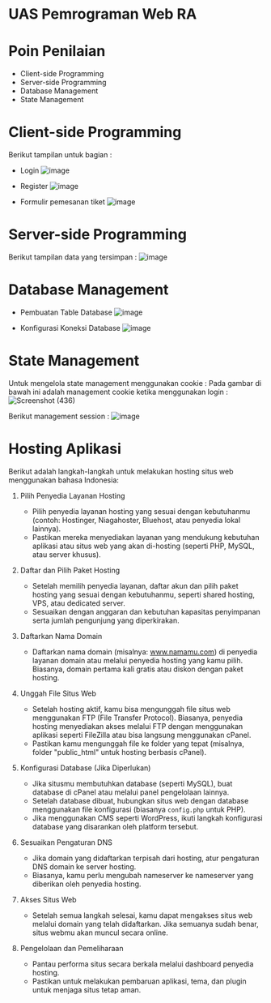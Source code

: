 # UAS Pemrograman Web RA

# Poin Penilaian
- Client-side Programming
- Server-side Programming
- Database Management
- State Management

# Client-side Programming
Berikut tampilan untuk bagian :
- Login 
![image](https://github.com/user-attachments/assets/70fd382f-e74b-4a9c-acbd-caa1dcc846cc)


- Register 
![image](https://github.com/user-attachments/assets/8cb56059-5432-40f1-8342-acd975607455)


- Formulir pemesanan tiket
![image](https://github.com/user-attachments/assets/7a4b9796-fd98-43b7-bd6d-9ab8fcfb576f)

# Server-side Programming
Berikut tampilan data yang tersimpan :
![image](https://github.com/user-attachments/assets/55b86a4f-80f5-4378-a80c-e0b0c15dc282)

# Database Management
- Pembuatan Table Database
![image](https://github.com/user-attachments/assets/86e90c4d-9eaf-4416-a6fd-7c9cef1f76b5)

- Konfigurasi Koneksi Database
  ![image](https://github.com/user-attachments/assets/e6634320-4611-4360-964d-1015529a7939)

# State Management
Untuk mengelola state management menggunakan cookie :
Pada gambar di bawah ini adalah management cookie ketika menggunakan login :
![Screenshot (436)](https://github.com/user-attachments/assets/8ea8cd82-a7ea-46d5-a912-ecd5be3568d9)



Berikut management session :
![image](https://github.com/user-attachments/assets/ea33b182-9305-48ba-b9e4-8e8fe39d0f32)



# Hosting Aplikasi
Berikut adalah langkah-langkah untuk melakukan hosting situs web menggunakan bahasa Indonesia:
1. Pilih Penyedia Layanan Hosting
   - Pilih penyedia layanan hosting yang sesuai dengan kebutuhanmu (contoh: Hostinger, Niagahoster, Bluehost, atau penyedia lokal lainnya).
   - Pastikan mereka menyediakan layanan yang mendukung kebutuhan aplikasi atau situs web yang akan di-hosting (seperti PHP, MySQL, atau server khusus).
  
2. Daftar dan Pilih Paket Hosting
   - Setelah memilih penyedia layanan, daftar akun dan pilih paket hosting yang sesuai dengan kebutuhanmu, seperti shared hosting, VPS, atau dedicated server.
   - Sesuaikan dengan anggaran dan kebutuhan kapasitas penyimpanan serta jumlah pengunjung yang diperkirakan.

3. Daftarkan Nama Domain
   - Daftarkan nama domain (misalnya: www.namamu.com) di penyedia layanan domain atau melalui penyedia hosting yang kamu pilih. Biasanya, domain pertama kali gratis atau diskon dengan paket hosting.

4. Unggah File Situs Web
   - Setelah hosting aktif, kamu bisa mengunggah file situs web menggunakan FTP (File Transfer Protocol). Biasanya, penyedia hosting menyediakan akses melalui FTP dengan menggunakan aplikasi seperti FileZilla atau bisa langsung menggunakan cPanel.
   - Pastikan kamu mengunggah file ke folder yang tepat (misalnya, folder "public_html" untuk hosting berbasis cPanel).

5. Konfigurasi Database (Jika Diperlukan)
   - Jika situsmu membutuhkan database (seperti MySQL), buat database di cPanel atau melalui panel pengelolaan lainnya.
   - Setelah database dibuat, hubungkan situs web dengan database menggunakan file konfigurasi (biasanya `config.php` untuk PHP).
   - Jika menggunakan CMS seperti WordPress, ikuti langkah konfigurasi database yang disarankan oleh platform tersebut.

6. Sesuaikan Pengaturan DNS
   - Jika domain yang didaftarkan terpisah dari hosting, atur pengaturan DNS domain ke server hosting.
   - Biasanya, kamu perlu mengubah nameserver ke nameserver yang diberikan oleh penyedia hosting.

7. Akses Situs Web
   - Setelah semua langkah selesai, kamu dapat mengakses situs web melalui domain yang telah didaftarkan. Jika semuanya sudah benar, situs webmu akan muncul secara online.

8. Pengelolaan dan Pemeliharaan
   - Pantau performa situs secara berkala melalui dashboard penyedia hosting.
   - Pastikan untuk melakukan pembaruan aplikasi, tema, dan plugin untuk menjaga situs tetap aman.
